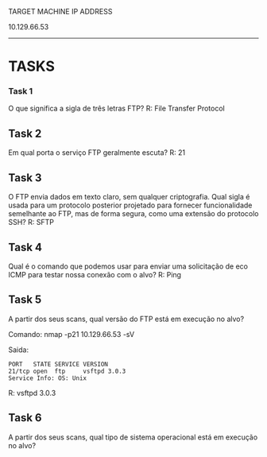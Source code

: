 
TARGET MACHINE IP ADDRESS

10.129.66.53

---

# TASKS

### Task 1

O que significa a sigla de três letras FTP?
R: File Transfer Protocol


## Task 2

Em qual porta o serviço FTP geralmente escuta?
R: 21


## Task 3

O FTP envia dados em texto claro, sem qualquer criptografia. Qual sigla é usada para um protocolo posterior projetado para fornecer funcionalidade semelhante ao FTP, mas de forma segura, como uma extensão do protocolo SSH?
R: SFTP


## Task 4

Qual é o comando que podemos usar para enviar uma solicitação de eco ICMP para testar nossa conexão com o alvo?
R: Ping


## Task 5

A partir dos seus scans, qual versão do FTP está em execução no alvo?

Comando: nmap -p21 10.129.66.53 -sV

Saida:

```
PORT   STATE SERVICE VERSION
21/tcp open  ftp     vsftpd 3.0.3
Service Info: OS: Unix
```

R: vsftpd 3.0.3


## Task 6

A partir dos seus scans, qual tipo de sistema operacional está em execução no alvo?